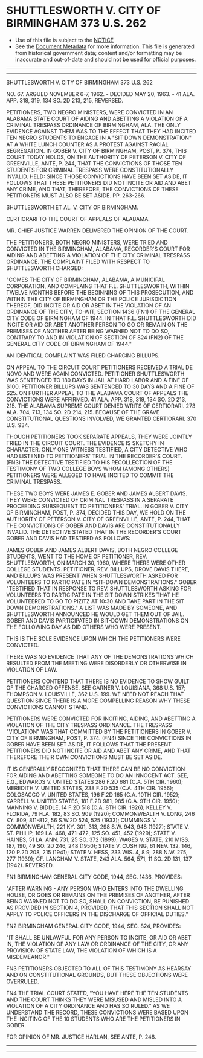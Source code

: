 ---
---

# SHUTTLESWORTH V. CITY OF BIRMINGHAM 373 U.S. 262

* Use of this file is subject to the [NOTICE](https://github.com/publicdocs/notice/blob/master/NOTICE)
* See the [Document Metadata](../../../) for more information.
  This file is generated from historical government data; content and/or formatting may be inaccurate and out-of-date and should not be used for official purposes.

----------
----------

SHUTTLESWORTH V. CITY OF BIRMINGHAM 373 U.S. 262

NO. 67.  ARGUED NOVEMBER 6-7, 1962.  - DECIDED MAY 20, 1963.  - 41 ALA. APP. 318, 319, 134 SO. 2D 213, 215, REVERSED.

PETITIONERS, TWO NEGRO MINISTERS, WERE CONVICTED IN AN ALABAMA STATE COURT OF AIDING AND ABETTING A VIOLATION OF A CRIMINAL TRESPASS ORDINANCE OF BIRMINGHAM, ALA.  THE ONLY EVIDENCE AGAINST THEM WAS TO THE EFFECT THAT THEY HAD INCITED TEN NEGRO STUDENTS TO ENGAGE IN A "SIT DOWN DEMONSTRATION" AT A WHITE LUNCH COUNTER AS A PROTEST AGAINST RACIAL SEGREGATION.  IN GOBER V. CITY OF BIRMINGHAM, POST, P. 374, THIS COURT TODAY HOLDS, ON THE AUTHORITY OF PETERSON V. CITY OF GREENVILLE, ANTE, P. 244, THAT THE CONVICTIONS OF THOSE TEN STUDENTS FOR CRIMINAL TRESPASS WERE CONSTITUTIONALLY INVALID.  HELD:  SINCE THOSE CONVICTIONS HAVE BEEN SET ASIDE, IT FOLLOWS THAT THESE PETITIONERS DID NOT INCITE OR AID AND ABET ANY CRIME, AND THAT, THEREFORE, THE CONVICTIONS OF THESE PETITIONERS MUST ALSO BE SET ASIDE.  PP. 263-266.

SHUTTLESWORTH ET AL. V. CITY OF BIRMINGHAM.

CERTIORARI TO THE COURT OF APPEALS OF ALABAMA.

MR. CHIEF JUSTICE WARREN DELIVERED THE OPINION OF THE COURT.

THE PETITIONERS, BOTH NEGRO MINISTERS, WERE TRIED AND CONVICTED IN THE BIRMINGHAM, ALABAMA, RECORDER'S COURT FOR AIDING AND ABETTING A VIOLATION OF THE CITY CRIMINAL TRESPASS ORDINANCE.  THE COMPLAINT FILED WITH RESPECT TO SHUTTLESWORTH CHARGED:

"COMES THE CITY OF BIRMINGHAM, ALABAMA, A MUNICIPAL CORPORATION, AND COMPLAINS THAT F.L. SHUTTLESWORTH, WITHIN TWELVE MONTHS BEFORE THE BEGINNING OF THIS PROSECUTION, AND WITHIN THE CITY OF BIRMINGHAM OR THE POLICE JURISDICTION THEREOF, DID INCITE OR AID OR ABET IN THE VIOLATION OF AN ORDINANCE OF THE CITY, TO-WIT, SECTION 1436 (FN1) OF THE GENERAL CITY CODE OF BIRMINGHAM OF 1944, IN THAT F.L. SHUTTLESWORTH DID INCITE OR AID OR ABET ANOTHER PERSON TO GO OR REMAIN ON THE PREMISES OF ANOTHER AFTER BEING WARNED NOT TO DO SO, CONTRARY TO AND IN VIOLATION OF SECTION OF 824 (FN2) OF THE GENERAL CITY CODE OF BIRMINGHAM OF 1944."

AN IDENTICAL COMPLAINT WAS FILED CHARGING BILLUPS.

ON APPEAL TO THE CIRCUIT COURT PETITIONERS RECEIVED A TRIAL DE NOVO AND WERE AGAIN CONVICTED.  PETITIONER SHUTTLESWORTH WAS SENTENCED TO 180 DAYS IN JAIL AT HARD LABOR AND A FINE OF $100.  PETITIONER BILLUPS WAS SENTENCED TO 30 DAYS AND A FINE OF $25.  ON FURTHER APPEAL TO THE ALABAMA COURT OF APPEALS THE CONVICTIONS WERE AFFIRMED.  41 ALA.  APP. 318, 319, 134 SO. 2D 213, 215.  THE ALABAMA SUPREME COURT DENIED WRITS OF CERTIORARI.  273 ALA. 704, 713, 134 SO. 2D 214, 215.  BECAUSE OF THE GRAVE CONSTITUTIONAL QUESTIONS INVOLVED, WE GRANTED CERTIORARI.  370 U.S. 934.

THOUGH PETITIONERS TOOK SEPARATE APPEALS, THEY WERE JOINTLY TRIED IN THE CIRCUIT COURT.  THE EVIDENCE IS SKETCHY IN CHARACTER.  ONLY ONE WITNESS TESTIFIED, A CITY DETECTIVE WHO HAD LISTENED TO PETITIONERS' TRIAL IN THE RECORDER'S COURT.  (FN3)  THE DETECTIVE TESTIFIED TO HIS RECOLLECTION OF THE TESTIMONY OF TWO COLLEGE BOYS WHOM (AMONG OTHERS) PETITIONERS WERE ALLEGED TO HAVE INCITED TO COMMIT THE CRIMINAL TRESPASS.

THESE TWO BOYS WERE JAMES E. GOBER AND JAMES ALBERT DAVIS.  THEY WERE CONVICTED OF CRIMINAL TRESPASS IN A SEPARATE PROCEEDING SUBSEQUENT TO PETITIONERS' TRIAL.  IN GOBER V. CITY OF BIRMINGHAM, POST, P. 374, DECIDED THIS DAY, WE HOLD ON THE AUTHORITY OF PETERSON V. CITY OF GREENVILLE, ANTE, P. 244, THAT THE CONVICTIONS OF GOBER AND DAVIS ARE CONSTITUTIONALLY INVALID.  THE DETECTIVE STATED THAT IN THE RECORDER'S COURT GOBER AND DAVIS HAD TESTIFED AS FOLLOWS:

JAMES GOBER AND JAMES ALBERT DAVIS, BOTH NEGRO COLLEGE STUDENTS, WENT TO THE HOME OF PETITIONER, REV. SHUTTLESWORTH, ON MARCH 30, 1960, WHERE THERE WERE OTHER COLLEGE STUDENTS.  PETITIONER, REV. BILLUPS, DROVE DAVIS THERE, AND BILLUPS WAS PRESENT WHEN SHUTTLESWORTH ASKED FOR VOLUNTEERS TO PARTICIPATE IN "SIT-DOWN DEMONSTRATIONS."  GOBER "TESTIFIED THAT IN RESPONSE TO REV. SHUTTLESWORTH ASKING FOR VOLUNTEERS TO PARTICIPATE IN THE SIT DOWN STRIKES THAT HE VOLUNTEERED TO GO TO PIZITZ AT 10:30 AND TAKE PART IN THE SIT DOWN DEMONSTRATIONS."  A LIST WAS MADE BY SOMEONE, AND SHUTTLESWORTH ANNOUNCED HE WOULD GET THEM OUT OF JAIL.  GOBER AND DAVIS PARTICIPATED IN SIT-DOWN DEMONSTRATIONS ON THE FOLLOWING DAY AS DID OTHERS WHO WERE PRESENT.

THIS IS THE SOLE EVIDENCE UPON WHICH THE PETITIONERS WERE CONVICTED.

THERE WAS NO EVIDENCE THAT ANY OF THE DEMONSTRATIONS WHICH RESULTED FROM THE MEETING WERE DISORDERLY OR OTHERWISE IN VIOLATION OF LAW.

PETITIONERS CONTEND THAT THERE IS NO EVIDENCE TO SHOW GUILT OF THE CHARGED OFFENSE.  SEE GARNER V. LOUISIANA, 368 U.S. 157; THOMPSON V. LOUISVILLE, 362 U.S. 199.  WE NEED NOT REACH THAT QUESTION SINCE THERE IS A MORE COMPELLING REASON WHY THESE CONVICTIONS CANNOT STAND.

PETITIONERS WERE CONVICTED FOR INCITING, AIDING, AND ABETTING A VIOLATION OF THE CITY TRESPASS ORDINANCE.  THE TRESPASS "VIOLATION" WAS THAT COMMITTED BY THE PETITIONERS IN GOBER V. CITY OF BIRMINGHAM, POST, P. 374.  (FN4)  SINCE THE CONVICTIONS IN GOBER HAVE BEEN SET ASIDE, IT FOLLOWS THAT THE PRESENT PETITIONERS DID NOT INCITE OR AID AND ABET ANY CRIME, AND THAT THEREFORE THEIR OWN CONVICTIONS MUST BE SET ASIDE.

IT IS GENERALLY RECOGNIZED THAT THERE CAN BE NO CONVICTION FOR AIDING AND ABETTING SOMEONE TO DO AN INNOCENT ACT.  SEE, E.G., EDWARDS V. UNITED STATES 286 F.2D 681 (C.A. 5TH CIR. 1960); MEREDITH V. UNITED STATES, 238 F.2D 535 (C.A. 4TH CIR. 1956); COLOSACCO V. UNITED STATES, 196 F.2D 165 (C.A. 10TH CIR. 1952); KARRELL V. UNITED STATES, 181 F.2D 981, 985 (C.A. 9TH CIR. 1950); MANNING V. BIDDLE, 14 F.2D 518 (C.A. 8TH CIR. 1926); KELLEY V. FLORIDA, 79 FLA.  182, 83 SO. 909 (1920); COMMONWEALTH V. LONG,  246 KY. 809, 811-812, 56 S.W.2D 524, 525 (1933); CUMMINGS V. COMMONWEALTH, 221 KY. 301, 313, 298 S.W. 943, 948 (1927); STATE V. ST. PHILIP, 169 LA. 468, 471-472, 125 SO. 451, 452 (1929); STATE V. HAINES, 51 LA. ANN.  731, 25 SO. 372 (1899); WAGES V. STATE, 210 MISS.  187, 190, 49 SO. 2D 246, 248 (1950); STATE V. CUSHING, 61 NEV. 132, 146, 120 P.2D 208, 215 (1941); STATE V. HESS, 233 WIS. 4, 8 9, 288 N.W. 275, 277 (1939); CF. LANGHAM V. STATE, 243 ALA. 564, 571, 11 SO. 2D 131, 137 (1942).  REVERSED.

FN1  BIRMINGHAM GENERAL CITY CODE, 1944, SEC. 1436, PROVIDES:

"AFTER WARNING - ANY PERSON WHO ENTERS INTO THE DWELLING HOUSE, OR GOES OR REMAINS ON THE PREMISES OF ANOTHER, AFTER BEING WARNED NOT TO DO SO, SHALL ON CONVICTION, BE PUNISHED AS PROVIDED IN SECTION 4, PROVIDED, THAT THIS SECTION SHALL NOT APPLY TO POLICE OFFICERS IN THE DISCHARGE OF OFFICIAL DUTIES."

FN2  BIRMINGHAM GENERAL CITY CODE, 1944, SEC. 824, PROVIDES:

"IT SHALL BE UNLAWFUL FOR ANY PERSON TO INCITE, OR AID OR ABET IN, THE VIOLATION OF ANY LAW OR ORDINANCE OF THE CITY, OR ANY PROVISION OF STATE LAW, THE VIOLATION OF WHICH IS A MISDEMEANOR."

FN3  PETITIONERS OBJECTED TO ALL OF THIS TESTIMONY AS HEARSAY AND ON CONSTITUTIONAL GROUNDS, BUT THESE OBJECTIONS WERE OVERRULED.

FN4  THE TRIAL COURT STATED, "YOU HAVE HERE THE TEN STUDENTS AND THE COURT THINKS THEY WERE MISUSED AND MISLED INTO A VIOLATION OF A CITY ORDINANCE AND HAS SO RULED."  AS WE UNDERSTAND THE RECORD, THESE CONVICTIONS WERE BASED UPON THE INCITING OF THE 10 STUDENTS WHO ARE THE PETITIONERS IN GOBER.

FOR OPINION OF MR. JUSTICE HARLAN, SEE ANTE, P. 248.


----------
----------

